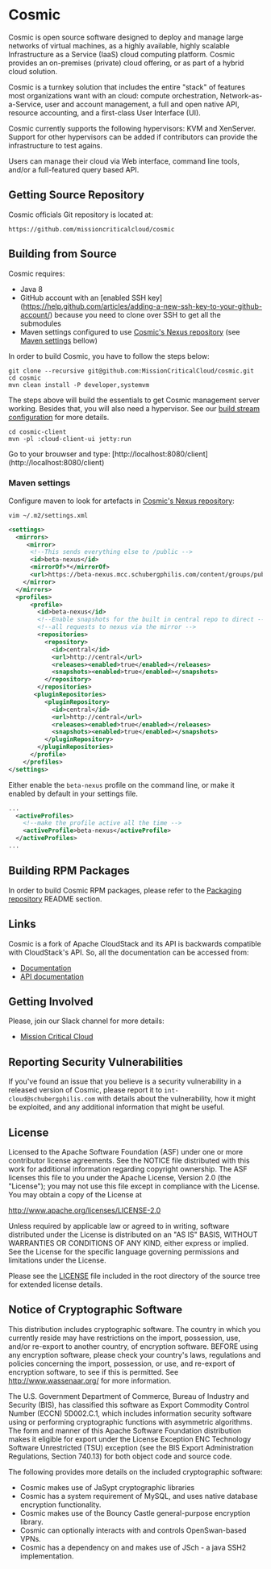 # Cosmic
Cosmic is open source software designed to deploy and manage large
networks of virtual machines, as a highly available, highly scalable
Infrastructure as a Service (IaaS) cloud computing platform. Cosmic
provides an on-premises (private) cloud offering, or as part of a
hybrid cloud solution.

Cosmic is a turnkey solution that includes the entire "stack" of features
most organizations want with an cloud: compute orchestration,
Network-as-a-Service, user and account management, a full and open native API,
resource accounting, and a first-class User Interface (UI).

Cosmic currently supports the following hypervisors:
KVM and XenServer.
Support for other hypervisors can be added if contributors can provide the infrastructure to test agains.

Users can manage their cloud via Web interface, command line
tools, and/or a full-featured query based API.

## Getting Source Repository

Cosmic officials Git repository is located at:

    https://github.com/missioncriticalcloud/cosmic

## Building from Source

Cosmic requires:
- Java 8
- GitHub account with an [enabled SSH key] (https://help.github.com/articles/adding-a-new-ssh-key-to-your-github-account/) because you need to clone over SSH to get all the submodules
- Maven settings configured to use [Cosmic's Nexus repository](https://beta-nexus.mcc.schubergphilis.com) (see [Maven settings](#maven-settings) bellow)

In order to build Cosmic, you have to follow the steps below:

    git clone --recursive git@github.com:MissionCriticalCloud/cosmic.git
    cd cosmic
    mvn clean install -P developer,systemvm

The steps above will build the essentials to get Cosmic management server working. Besides that, you will also need a hypervisor. See our [build stream configuration](https://beta-jenkins.mcc.schubergphilis.com) for more details.

    cd cosmic-client
    mvn -pl :cloud-client-ui jetty:run

Go to your brouwser and type: [http://localhost:8080/client] (http://localhost:8080/client)

### Maven settings

Configure maven to look for artefacts in [Cosmic's Nexus repository](https://beta-nexus.mcc.schubergphilis.com):

```vim ~/.m2/settings.xml ```

```xml
<settings>
  <mirrors>
     <mirror>
      <!--This sends everything else to /public -->
      <id>beta-nexus</id>
      <mirrorOf>*</mirrorOf>
      <url>https://beta-nexus.mcc.schubergphilis.com/content/groups/public</url>
    </mirror>
  </mirrors>
  <profiles>
      <profile>
        <id>beta-nexus</id>
        <!--Enable snapshots for the built in central repo to direct -->
        <!--all requests to nexus via the mirror -->
        <repositories>
          <repository>
            <id>central</id>
            <url>http://central</url>
            <releases><enabled>true</enabled></releases>
            <snapshots><enabled>true</enabled></snapshots>
          </repository>
        </repositories>
       <pluginRepositories>
          <pluginRepository>
            <id>central</id>
            <url>http://central</url>
            <releases><enabled>true</enabled></releases>
            <snapshots><enabled>true</enabled></snapshots>
          </pluginRepository>
        </pluginRepositories>
      </profile>
    </profiles>
</settings>
```
Either enable the `beta-nexus` profile on the command line, or make it enabled by default in your settings file.
```xml
...
  <activeProfiles>
    <!--make the profile active all the time -->
    <activeProfile>beta-nexus</activeProfile>
  </activeProfiles>
...
```

## Building RPM Packages

In order to build Cosmic RPM packages, please refer to the [Packaging repository](https://github.com/MissionCriticalCloud/packaging) README section.

## Links

Cosmic is a fork of Apache CloudStack and its API is backwards compatible with CloudStack's API. So, all the documentation can be accessed from:

* [Documentation](http://docs.cloudstack.apache.org)
* [API documentation](http://cloudstack.apache.org/docs/api)

## Getting Involved

Please, join our Slack channel for more details:

* [Mission Critical Cloud](https://missioncriticalcloud.slack.com)

## Reporting Security Vulnerabilities

If you've found an issue that you believe is a security vulnerability in a
released version of Cosmic, please report it to `int-cloud@schubergphilis.com` with details about the vulnerability, how it
might be exploited, and any additional information that might be useful.

## License

Licensed to the Apache Software Foundation (ASF) under one
or more contributor license agreements.  See the NOTICE file
distributed with this work for additional information
regarding copyright ownership.  The ASF licenses this file
to you under the Apache License, Version 2.0 (the
"License"); you may not use this file except in compliance
with the License.  You may obtain a copy of the License at

  http://www.apache.org/licenses/LICENSE-2.0

Unless required by applicable law or agreed to in writing,
software distributed under the License is distributed on an
"AS IS" BASIS, WITHOUT WARRANTIES OR CONDITIONS OF ANY
KIND, either express or implied.  See the License for the
specific language governing permissions and limitations
under the License.

Please see the [LICENSE](LICENSE) file included in the root directory
of the source tree for extended license details.

## Notice of Cryptographic Software

This distribution includes cryptographic software. The country in which you currently
reside may have restrictions on the import, possession, use, and/or re-export to another
country, of encryption software. BEFORE using any encryption software, please check your
country's laws, regulations and policies concerning the import, possession, or use, and
re-export of encryption software, to see if this is permitted. See http://www.wassenaar.org/
for more information.

The U.S. Government Department of Commerce, Bureau of Industry and Security (BIS), has
classified this software as Export Commodity Control Number (ECCN) 5D002.C.1, which
includes information security software using or performing cryptographic functions with
asymmetric algorithms. The form and manner of this Apache Software Foundation distribution
makes it eligible for export under the License Exception ENC Technology Software
Unrestricted (TSU) exception (see the BIS Export Administration Regulations, Section
740.13) for both object code and source code.

The following provides more details on the included cryptographic software:

* Cosmic makes use of JaSypt cryptographic libraries
* Cosmic has a system requirement of MySQL, and uses native database encryption functionality.
* Cosmic makes use of the Bouncy Castle general-purpose encryption library.
* Cosmic can optionally interacts with and controls OpenSwan-based VPNs.
* Cosmic has a dependency on and makes use of JSch - a java SSH2 implementation.

